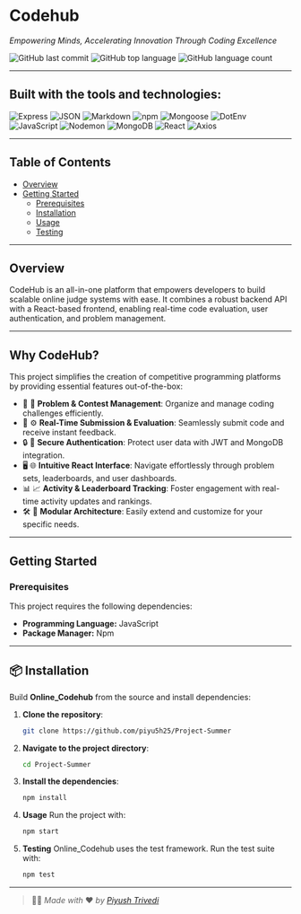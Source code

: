 # Codehub

*Empowering Minds, Accelerating Innovation Through Coding Excellence*

![GitHub last commit](https://img.shields.io/github/last-commit/piyu5h25/Project-Summer) ![GitHub top language](https://img.shields.io/github/languages/top/piyu5h25/Project-Summer) ![GitHub language count](https://img.shields.io/github/languages/count/piyu5h25/Project-Summer)

---

## Built with the tools and technologies:

![Express](https://img.shields.io/badge/-Express-black?logo=express) 
![JSON](https://img.shields.io/badge/-JSON-black?logo=json) 
![Markdown](https://img.shields.io/badge/-Markdown-black?logo=markdown) 
![npm](https://img.shields.io/badge/-npm-red?logo=npm) 
![Mongoose](https://img.shields.io/badge/-Mongoose-cc0000?logo=mongoose) 
![DotEnv](https://img.shields.io/badge/-.ENV-yellowgreen)
![JavaScript](https://img.shields.io/badge/-JavaScript-yellow?logo=javascript) 
![Nodemon](https://img.shields.io/badge/-Nodemon-green?logo=nodemon)
![MongoDB](https://img.shields.io/badge/-MongoDB-green?logo=mongodb)
![React](https://img.shields.io/badge/-React-00c8ff?logo=react)
![Axios](https://img.shields.io/badge/-Axios-purple)

---

## Table of Contents

- [Overview](#overview)
- [Getting Started](#getting-started)
  - [Prerequisites](#prerequisites)
  - [Installation](#installation)
  - [Usage](#usage)
  - [Testing](#testing)

---

## Overview

CodeHub is an all-in-one platform that empowers developers to build scalable online judge systems with ease. It combines a robust backend API with a React-based frontend, enabling real-time code evaluation, user authentication, and problem management.

---

## Why CodeHub?

This project simplifies the creation of competitive programming platforms by providing essential features out-of-the-box:

- 🎯 🧩 **Problem & Contest Management**: Organize and manage coding challenges efficiently.
- 🚀 ⚙️ **Real-Time Submission & Evaluation**: Seamlessly submit code and receive instant feedback.
- 🔒 🔑 **Secure Authentication**: Protect user data with JWT and MongoDB integration.
- 🖥️ 🌐 **Intuitive React Interface**: Navigate effortlessly through problem sets, leaderboards, and user dashboards.
- 📊 📈 **Activity & Leaderboard Tracking**: Foster engagement with real-time activity updates and rankings.
- 🛠️ 🧩 **Modular Architecture**: Easily extend and customize for your specific needs.

---

## Getting Started

### Prerequisites

This project requires the following dependencies:

- **Programming Language:** JavaScript  
- **Package Manager:** Npm

---

## 📦 Installation

Build **Online\_Codehub** from the source and install dependencies:

1. **Clone the repository**:

   ```bash
   git clone https://github.com/piyu5h25/Project-Summer
   ```

2. **Navigate to the project directory**:

   ```bash
   cd Project-Summer
   ```

3. **Install the dependencies**:

   ```bash
   npm install
   ```

4. **Usage**
   Run the project with:

   ```bash
   npm start
   ```

5. **Testing**
   Online\_Codehub uses the test framework. Run the test suite with:

   ```bash
   npm test
   ```

---

> 🙋‍♂️ *Made with* ❤️ *by [Piyush Trivedi](https://github.com/piyu5h25)*
